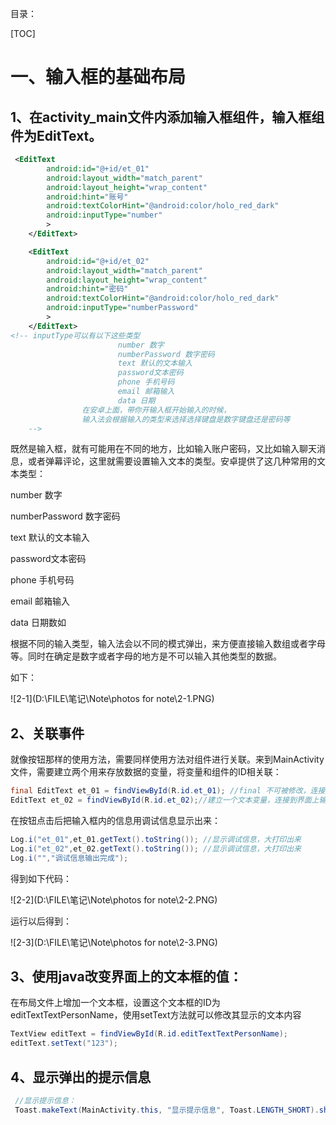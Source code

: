 目录：

[TOC]

# 一、输入框的基础布局

## 1、在activity_main文件内添加输入框组件，输入框组件为EditText。

```xml
 <EditText
        android:id="@+id/et_01"
        android:layout_width="match_parent"
        android:layout_height="wrap_content"
        android:hint="账号"
        android:textColorHint="@android:color/holo_red_dark"
        android:inputType="number"
        >
    </EditText>

    <EditText
        android:id="@+id/et_02"
        android:layout_width="match_parent"
        android:layout_height="wrap_content"
        android:hint="密码"
        android:textColorHint="@android:color/holo_red_dark"
        android:inputType="numberPassword"
        >
    </EditText>
<!-- inputType可以有以下这些类型
                        number 数字
                        numberPassword 数字密码
                        text 默认的文本输入
                        password文本密码
                        phone 手机号码
                        email 邮箱输入
                        data 日期
                在安卓上面，带你开输入框开始输入的时候，
                输入法会根据输入的类型来选择选择键盘是数字键盘还是密码等
    -->
```

既然是输入框，就有可能用在不同的地方，比如输入账户密码，又比如输入聊天消息，或者弹幕评论，这里就需要设置输入文本的类型。安卓提供了这几种常用的文本类型：

number 数字

 numberPassword 数字密码

text 默认的文本输入

password文本密码

phone 手机号码

email 邮箱输入

data 日期数如

根据不同的输入类型，输入法会以不同的模式弹出，来方便直接输入数组或者字母等。同时在确定是数字或者字母的地方是不可以输入其他类型的数据。

如下：

![2-1](D:\FILE\笔记\Note\photos for note\2-1.PNG)

## 2、关联事件

就像按钮那样的使用方法，需要同样使用方法对组件进行关联。来到MainActivity文件，需要建立两个用来存放数据的变量，将变量和组件的ID相关联：

```java
final EditText et_01 = findViewById(R.id.et_01); //final 不可被修改，连接到界面上输入框ID
EditText et_02 = findViewById(R.id.et_02);//建立一个文本变量，连接到界面上输入框ID
```

在按钮点击后把输入框内的信息用调试信息显示出来：

```java
Log.i("et_01",et_01.getText().toString()); //显示调试信息，大打印出来
Log.i("et_02",et_02.getText().toString()); //显示调试信息，大打印出来
Log.i("","调试信息输出完成");
```

得到如下代码：

![2-2](D:\FILE\笔记\Note\photos for note\2-2.PNG)

运行以后得到：

![2-3](D:\FILE\笔记\Note\photos for note\2-3.PNG)



## 3、使用java改变界面上的文本框的值：

在布局文件上增加一个文本框，设置这个文本框的ID为 editTextTextPersonName，使用setText方法就可以修改其显示的文本内容

```java
TextView editText = findViewById(R.id.editTextTextPersonName);
editText.setText("123");
```



## 4、显示弹出的提示信息

```java
 //显示提示信息：
 Toast.makeText(MainActivity.this, "显示提示信息", Toast.LENGTH_SHORT).show();
```


